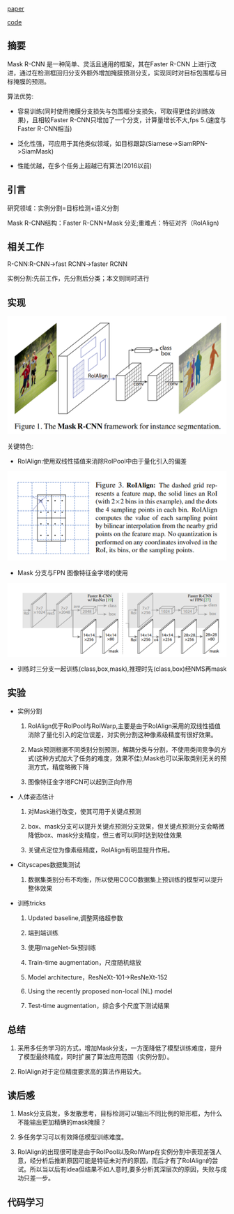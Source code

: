 [paper](https://arxiv.org/pdf/1703.06870.pdf)

[code](https://github.com/facebookresearch/Detectron)

## 摘要

Mask R-CNN 是一种简单、灵活且通用的框架，其在Faster R-CNN 上进行改进，通过在检测框回归分支外额外增加掩膜预测分支，实现同时对目标包围框与目标掩膜的预测。

算法优势:

* 容易训练(同时使用掩膜分支损失与包围框分支损失，可取得更佳的训练效果)，且相较Faster R-CNN只增加了一个分支，计算量增长不大,fps 5.(速度与Faster R-CNN相当)

* 泛化性强，可应用于其他类似领域，如目标跟踪(Siamese->SiamRPN->SiamMask)

* 性能优越，在多个任务上超越已有算法(2016以前)

## 引言

研究领域：实例分割=目标检测+语义分割

Mask R-CNN结构：Faster R-CNN+Mask 分支;重难点：特征对齐（RoIAlign)

## 相关工作

R-CNN:R-CNN->fast RCNN->faster RCNN

实例分割:先前工作，先分割后分类；本文则同时进行

## 实现

<img src="./framework.png">

关键特色:

* RoIAlign:使用双线性插值来消除RoIPool中由于量化引入的偏差

<img src="./RoIAlign.png">

* Mask 分支与FPN 图像特征金字塔的使用

<img src="./architecture.png">

* 训练时三分支一起训练(class,box,mask),推理时先(class,box)经NMS再mask

## 实验

* 实例分割

   1. RoIAlign优于RoIPool与RoIWarp,主要是由于RoIAlign采用的双线性插值消除了量化引入的定位误差，对实例分割这种像素级精度有很好效果。

   2. Mask预测根据不同类别分别预测，解耦分类与分割，不使用类间竞争的方式(这种方式加大了任务的难度，效果不佳);Mask也可以采取类别无关的预测方式，精度略微下降

   3. 图像特征金字塔FCN可以起到正向作用

* 人体姿态估计

   1. 对Mask进行改变，使其可用于关键点预测

   2. box、mask分支可以提升关键点预测分支效果，但关键点预测分支会略微降低box、mask分支精度，但三者可以同时达到较佳效果

   3. 关键点定位为像素级精度，RoIAlign有明显提升作用。

* Cityscapes数据集测试

   1. 数据集类别分布不均衡，所以使用COCO数据集上预训练的模型可以提升整体效果

* 训练tricks
  
   1. Updated baseline,调整网络超参数

   2. 端到端训练

   3. 使用ImageNet-5k预训练

   4. Train-time augmentation，尺度随机缩放

   5. Model architecture，ResNeXt-101->ResNeXt-152

   6. Using the recently proposed non-local (NL) model

   7. Test-time augmentation，综合多个尺度下测试结果

## 总结

1. 采用多任务学习的方式，增加Mask分支，一方面降低了模型训练难度，提升了模型最终精度，同时扩展了算法应用范围（实例分割）。

2. RoIAlign对于定位精度要求高的算法作用较大。

## 读后感

1. Mask分支启发，多发散思考，目标检测可以输出不同比例的矩形框，为什么不能输出更加精确的mask掩膜？

2. 多任务学习可以有效降低模型训练难度。

3. RoIAlign的出现很可能是由于RoIPool以及RoIWarp在实例分割中表现差强人意，经分析后推断原因可能是特征未对齐的原因，而后才有了RoIAlign的尝试。所以当以后有idea但结果不如人意时,要多分析其深层次的原因，失败与成功只差一步。

## 代码学习


